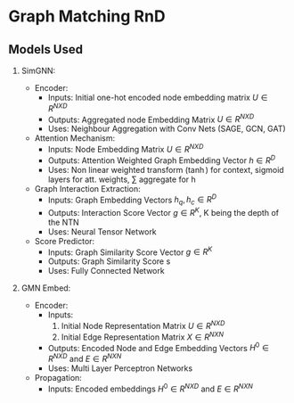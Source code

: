 # Graph Matching RnD

## Models Used
1. SimGNN:
   - Encoder: 
     - Inputs: Initial one-hot encoded node embedding matrix $U \in R^{NXD}$
     - Outputs: Aggregated node Embedding Matrix $U \in R^{NXD}$
     - Uses: Neighbour Aggregation with Conv Nets (SAGE, GCN, GAT)
   - Attention Mechanism:
     - Inputs: Node Embedding Matrix $U \in R^{NXD}$
     - Outputs: Attention Weighted Graph Embedding Vector $h \in R^{D}$
     - Uses: Non linear weighted transform ($\tanh$) for context, sigmoid layers for att. weights, $\sum$ aggregate for h
   - Graph Interaction Extraction:
     - Inputs: Graph Embedding Vectors $h_{q}, h_{c} \in R^{D}$
     - Outputs: Interaction Score Vector $g \in R^{K}$, K being the depth of the NTN
     - Uses: Neural Tensor Network
   - Score Predictor:
     - Inputs: Graph Similarity Score Vector $g \in R^{K}$
     - Outputs: Graph Similarity Score s
     - Uses: Fully Connected Network

2. GMN Embed:
   - Encoder:
     - Inputs: 
       1. Initial Node Representation Matrix $U \in R^{NXD}$
       2. Initial Edge Representation Matrix $X \in R^{NXN}$
     - Outputs: Encoded Node and Edge Embedding Vectors $H^{0} \in R^{NXD}$ and $E \in R^{NXN}$
     - Uses: Multi Layer Perceptron Networks
   - Propagation:
     - Inputs: Encoded embeddings $H^{0} \in R^{NXD}$ and $E \in R^{NXN}$